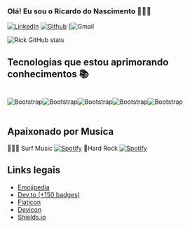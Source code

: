 
### Olá! Eu sou o Ricardo do Nascimento 👨🏻‍💻

[![LinkedIn](https://img.shields.io/badge/LinkedIn-0077B5?style=for-the-badge&logo=linkedin&logoColor=white)](https://www.linkedin.com/in/ricardo-nascimento-24619892/?lipi=urn%3Ali%3Apage%3Ad_flagship3_feed%3B0AxbNP7qSRG4Tc1yzdV4wg%3D%3D)
[![Github](https://img.shields.io/badge/GitHub-100000?style=for-the-badge&logo=github&logoColor=white)](https://github.com/RickNasc-TI)
[![Gmail](https://img.shields.io/badge/Gmail-D14836?style=for-the-badge&logo=gmail&logoColor=white)                

![Rick GitHub stats](https://github-readme-stats.vercel.app/api?username=RickNasc-TI&show_icons=true&theme=merko)

## Tecnologias que estou aprimorando conhecimentos 📚

<div style="display: inline_block"><br/>
  <img alig="center" alt="Bootstrap" src="https://img.shields.io/badge/Bootstrap-563D7C?style=for-the-badge&logo=bootstrap&logoColor=white"/><img alig="center" alt="Bootstrap" src="https://img.shields.io/badge/MySQL-00000F?style=for-the-badge&logo=mysql&logoColor=white"/><img alig="center" alt="Bootstrap" src="https://img.shields.io/badge/Python-14354C?style=for-the-badge&logo=python&logoColor=white"/><img alig="center" alt="Bootstrap" src="https://img.shields.io/badge/JavaScript-F7DF1E?style=for-the-badge&logo=javascript&logoColor=black"/><img alig="center" alt="Bootstrap" src="https://img.shields.io/badge/Microsoft_Excel-217346?style=for-the-badge&logo=microsoft-excel&logoColor=white"/> 
</div>


<br/>

## Apaixonado por Musica
 🏄🏻‍♂️ Surf Music [![Spotify](https://img.shields.io/badge/Spotify-1ED760?&style=for-the-badge&logo=spotify&logoColor=white)](https://open.spotify.com/playlist/2OSYMAiDYWmswbyQFnG25C?si=0d2bfefc47ea43a2)   🎸Hard Rock [![Spotify](https://img.shields.io/badge/Spotify-1ED760?&style=for-the-badge&logo=spotify&logoColor=white)](https://open.spotify.com/playlist/7zcw0VKGXieY1FNnS2Drtx?si=jYkl06T6T96ZvrHSxKNlIQ)   


## Links legais

- [Emojipedia](https://emojipedia.org/)
- [Dev.to (+150 badges)](https://dev.to/envoy_/150-badges-for-github-pnk)
- [Flaticon](https://www.flaticon.com/)
- [Devicon](https://devicon.dev/)
- [Shields.io](https://shields.io/badges)

